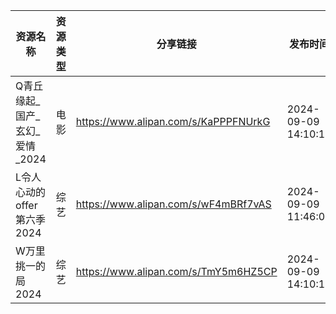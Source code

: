| 资源名称                | 资源类型 | 分享链接                                 | 发布时间                |
| ------------------- | ---- | ------------------------------------ | ------------------- |
| Q青丘缘起_国产_玄幻_爱情_2024 | 电影   | https://www.alipan.com/s/KaPPPFNUrkG | 2024-09-09 14:10:10 |
| L令人心动的offer第六季2024  | 综艺   | https://www.alipan.com/s/wF4mBRf7vAS | 2024-09-09 11:46:09 |
| W万里挑一的局2024         | 综艺   | https://www.alipan.com/s/TmY5m6HZ5CP | 2024-09-09 14:10:11 |
